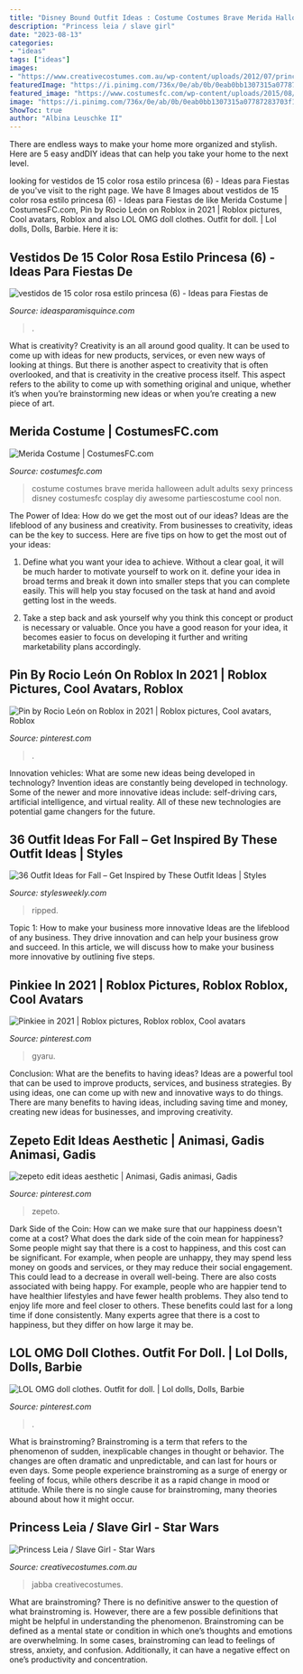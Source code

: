 ```yaml
---
title: "Disney Bound Outfit Ideas : Costume Costumes Brave Merida Halloween Adult Adults Sexy Princess Disney Costumesfc Cosplay Diy Awesome Partiescostume Cool Non"
description: "Princess leia / slave girl"
date: "2023-08-13"
categories:
- "ideas"
tags: ["ideas"]
images:
- "https://www.creativecostumes.com.au/wp-content/uploads/2012/07/princess-leia-420x565.jpg"
featuredImage: "https://i.pinimg.com/736x/0e/ab/0b/0eab0bb1307315a07787283703f124ee.jpg"
featured_image: "https://www.costumesfc.com/wp-content/uploads/2015/08/Princess-Merida-Costume-Adult.jpg"
image: "https://i.pinimg.com/736x/0e/ab/0b/0eab0bb1307315a07787283703f124ee.jpg"
ShowToc: true
author: "Albina Leuschke II"
---
```



There are endless ways to make your home more organized and stylish. Here are 5 easy andDIY ideas that can help you take your home to the next level.

	

		
looking for vestidos de 15 color rosa estilo princesa (6) - Ideas para Fiestas de you've visit to the right page. We have 8 Images about vestidos de 15 color rosa estilo princesa (6) - Ideas para Fiestas de like Merida Costume | CostumesFC.com, Pin by Rocio León on Roblox in 2021 | Roblox pictures, Cool avatars, Roblox and also LOL OMG doll clothes. Outfit for doll. | Lol dolls, Dolls, Barbie. Here it is:
		
    
## Vestidos De 15 Color Rosa Estilo Princesa (6) - Ideas Para Fiestas De

<img loading=lazy src="https://ideasparamisquince.com/wp-content/uploads/2018/03/vestidos-de-15-color-rosa-estilo-princesa-6.jpg" onerror="this.onerror=null;this.src='https://tse2.mm.bing.net/th?id=OIP.0YC06sYOr9aFG35pY6UrBQAAAA&amp;pid=15.1';" alt="vestidos de 15 color rosa estilo princesa (6) - Ideas para Fiestas de">

_Source: ideasparamisquince.com_

>. 

	

What is creativity?
Creativity is an all around good quality. It can be used to come up with ideas for new products, services, or even new ways of looking at things. But there is another aspect to creativity that is often overlooked, and that is creativity in the creative process itself. This aspect refers to the ability to come up with something original and unique, whether it’s when you’re brainstorming new ideas or when you’re creating a new piece of art.

    
## Merida Costume | CostumesFC.com

<img loading=lazy src="https://www.costumesfc.com/wp-content/uploads/2015/08/Princess-Merida-Costume-Adult.jpg" onerror="this.onerror=null;this.src='https://tse1.mm.bing.net/th?id=OIP.c2lWmRJaERypsUDJ45UWLQHaMe&amp;pid=15.1';" alt="Merida Costume | CostumesFC.com">

_Source: costumesfc.com_

>costume costumes brave merida halloween adult adults sexy princess disney costumesfc cosplay diy awesome partiescostume cool non. 

	

The Power of Idea: How do we get the most out of our ideas?
Ideas are the lifeblood of any business and creativity. From businesses to creativity, ideas can be the key to success. Here are five tips on how to get the most out of your ideas:
1. Define what you want your idea to achieve. Without a clear goal, it will be much harder to motivate yourself to work on it. define your idea in broad terms and break it down into smaller steps that you can complete easily. This will help you stay focused on the task at hand and avoid getting lost in the weeds.

2. Take a step back and ask yourself why you think this concept or product is necessary or valuable. Once you have a good reason for your idea, it becomes easier to focus on developing it further and writing marketability plans accordingly.

    
## Pin By Rocio León On Roblox In 2021 | Roblox Pictures, Cool Avatars, Roblox

<img loading=lazy src="https://i.pinimg.com/736x/1b/d7/10/1bd7100c542f8c44915ff749e4ed8eb4.jpg" onerror="this.onerror=null;this.src='https://tse3.mm.bing.net/th?id=OIP.Z3biOPrYV3RNq2LB5J-BoAHaKX&amp;pid=15.1';" alt="Pin by Rocio León on Roblox in 2021 | Roblox pictures, Cool avatars, Roblox">

_Source: pinterest.com_

>. 

	

Innovation vehicles: What are some new ideas being developed in technology?
Invention ideas are constantly being developed in technology. Some of the newer and more innovative ideas include: self-driving cars, artificial intelligence, and virtual reality. All of these new technologies are potential game changers for the future.

    
## 36 Outfit Ideas For Fall – Get Inspired By These Outfit Ideas | Styles

<img loading=lazy src="https://stylesweekly.com/wp-content/uploads/2016/12/Outfit-Ideas-for-Fall_09.jpg" onerror="this.onerror=null;this.src='https://tse4.mm.bing.net/th?id=OIP.eY-Qjp3ER0mk2-CMT9tJrAHaOl&amp;pid=15.1';" alt="36 Outfit Ideas for Fall – Get Inspired by These Outfit Ideas | Styles">

_Source: stylesweekly.com_

>ripped. 

	

Topic 1: How to make your business more innovative
Ideas are the lifeblood of any business. They drive innovation and can help your business grow and succeed. In this article, we will discuss how to make your business more innovative by outlining five steps.

    
## Pinkiee In 2021 | Roblox Pictures, Roblox Roblox, Cool Avatars

<img loading=lazy src="https://i.pinimg.com/736x/2e/c0/47/2ec0474d9aa6208adb1d6186ddbca227.jpg" onerror="this.onerror=null;this.src='https://tse2.mm.bing.net/th?id=OIP.aEurISryJgBIZBmFqjs66wHaOc&amp;pid=15.1';" alt="Pinkiee in 2021 | Roblox pictures, Roblox roblox, Cool avatars">

_Source: pinterest.com_

>gyaru. 

	

Conclusion: What are the benefits to having ideas?
Ideas are a powerful tool that can be used to improve products, services, and business strategies. By using ideas, one can come up with new and innovative ways to do things. There are many benefits to having ideas, including saving time and money, creating new ideas for businesses, and improving creativity.

    
## Zepeto Edit Ideas Aesthetic | Animasi, Gadis Animasi, Gadis

<img loading=lazy src="https://i.pinimg.com/736x/0e/ab/0b/0eab0bb1307315a07787283703f124ee.jpg" onerror="this.onerror=null;this.src='https://tse2.mm.bing.net/th?id=OIP.DksFsnIBXlRIUmCW0GMNewHaKY&amp;pid=15.1';" alt="zepeto edit ideas aesthetic | Animasi, Gadis animasi, Gadis">

_Source: pinterest.com_

>zepeto. 

	

Dark Side of the Coin: How can we make sure that our happiness doesn't come at a cost?
What does the dark side of the coin mean for happiness?
Some people might say that there is a cost to happiness, and this cost can be significant. For example, when people are unhappy, they may spend less money on goods and services, or they may reduce their social engagement. This could lead to a decrease in overall well-being.
There are also costs associated with being happy. For example, people who are happier tend to have healthier lifestyles and have fewer health problems. They also tend to enjoy life more and feel closer to others. These benefits could last for a long time if done consistently.
Many experts agree that there is a cost to happiness, but they differ on how large it may be.

    
## LOL OMG Doll Clothes. Outfit For Doll. | Lol Dolls, Dolls, Barbie

<img loading=lazy src="https://i.pinimg.com/736x/ea/26/1b/ea261b8225029322b9483e869d9f2f0c.jpg" onerror="this.onerror=null;this.src='https://tse2.mm.bing.net/th?id=OIP.yLAeI-rq0woPECF__gcmlgHaLH&amp;pid=15.1';" alt="LOL OMG doll clothes. Outfit for doll. | Lol dolls, Dolls, Barbie">

_Source: pinterest.com_

>. 

	

What is brainstroming?
Brainstroming is a term that refers to the phenomenon of sudden, inexplicable changes in thought or behavior. The changes are often dramatic and unpredictable, and can last for hours or even days. Some people experience brainstroming as a surge of energy or feeling of focus, while others describe it as a rapid change in mood or attitude. While there is no single cause for brainstroming, many theories abound about how it might occur.

    
## Princess Leia / Slave Girl - Star Wars

<img loading=lazy src="https://www.creativecostumes.com.au/wp-content/uploads/2012/07/princess-leia-420x565.jpg" onerror="this.onerror=null;this.src='https://tse3.mm.bing.net/th?id=OIP.H-b2AnN2eQbPnAx7utDFkwAAAA&amp;pid=15.1';" alt="Princess Leia / Slave Girl - Star Wars">

_Source: creativecostumes.com.au_

>jabba creativecostumes. 

	

What are brainstroming?
There is no definitive answer to the question of what brainstroming is. However, there are a few possible definitions that might be helpful in understanding the phenomenon. Brainstroming can be defined as a mental state or condition in which one’s thoughts and emotions are overwhelming. In some cases, brainstroming can lead to feelings of stress, anxiety, and confusion. Additionally, it can have a negative effect on one’s productivity and concentration.

